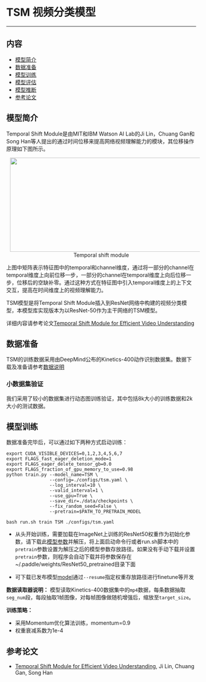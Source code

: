 # TSM 视频分类模型

---
## 内容

- [模型简介](#模型简介)
- [数据准备](#数据准备)
- [模型训练](#模型训练)
- [模型评估](#模型评估)
- [模型推断](#模型推断)
- [参考论文](#参考论文)


## 模型简介

Temporal Shift Module是由MIT和IBM Watson AI Lab的Ji Lin，Chuang Gan和Song Han等人提出的通过时间位移来提高网络视频理解能力的模块，其位移操作原理如下图所示。

<p align="center">
<img src="../../images/temporal_shift.png" height=250 width=800 hspace='10'/> <br />
Temporal shift module
</p>

上图中矩阵表示特征图中的temporal和channel维度，通过将一部分的channel在temporal维度上向前位移一步，一部分的channel在temporal维度上向后位移一步，位移后的空缺补零。通过这种方式在特征图中引入temporal维度上的上下文交互，提高在时间维度上的视频理解能力。

TSM模型是将Temporal Shift Module插入到ResNet网络中构建的视频分类模型，本模型库实现版本为以ResNet-50作为主干网络的TSM模型。

详细内容请参考论文[Temporal Shift Module for Efficient Video Understanding](https://arxiv.org/abs/1811.08383v1)

## 数据准备

TSM的训练数据采用由DeepMind公布的Kinetics-400动作识别数据集。数据下载及准备请参考[数据说明](../../data/dataset/README.md)

### 小数据集验证

我们采用了较小的数据集进行动态图训练验证，其中包括8k大小的训练数据和2k大小的测试数据。

## 模型训练

数据准备完毕后，可以通过如下两种方式启动训练：

    export CUDA_VISIBLE_DEVICES=0,1,2,3,4,5,6,7
    export FLAGS_fast_eager_deletion_mode=1
    export FLAGS_eager_delete_tensor_gb=0.0
    export FLAGS_fraction_of_gpu_memory_to_use=0.98
    python train.py --model_name=TSM \
                    --config=./configs/tsm.yaml \
                    --log_interval=10 \
                    --valid_interval=1 \
                    --use_gpu=True \
                    --save_dir=./data/checkpoints \
                    --fix_random_seed=False \
                    --pretrain=$PATH_TO_PRETRAIN_MODEL

    bash run.sh train TSM ./configs/tsm.yaml

- 从头开始训练，需要加载在ImageNet上训练的ResNet50权重作为初始化参数，请下载此[模型参数](https://paddlemodels.bj.bcebos.com/video_classification/ResNet50_pretrained.tar.gz)并解压，将上面启动命令行或者run.sh脚本中的`pretrain`参数设置为解压之后的模型参数存放路径。如果没有手动下载并设置`pretrain`参数，则程序会自动下载并将参数保存在~/.paddle/weights/ResNet50\_pretrained目录下面

- 可下载已发布模型[model](https://paddlemodels.bj.bcebos.com/video_classification/TSM_final.pdparams)通过`--resume`指定权重存放路径进行finetune等开发

**数据读取器说明：** 模型读取Kinetics-400数据集中的`mp4`数据，每条数据抽取`seg_num`段，每段抽取1帧图像，对每帧图像做随机增强后，缩放至`target_size`。

**训练策略：**

*  采用Momentum优化算法训练，momentum=0.9
*  权重衰减系数为1e-4


## 参考论文

- [Temporal Shift Module for Efficient Video Understanding](https://arxiv.org/abs/1811.08383v1), Ji Lin, Chuang Gan, Song Han
